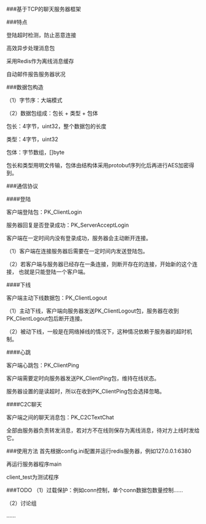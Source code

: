 ###基于TCP的聊天服务器框架

###特点

登陆超时检测，防止恶意连接

高效异步处理消息包

采用Redis作为离线消息缓存

自动邮件报告服务器状况


###数据包构造

（1）字节序：大端模式

（2）数据包组成：包长 + 类型 + 包体

 包长：4字节，uint32，整个数据包的长度

 类型：4字节，uint32

 包体：字节数组，[]byte

 包长和类型用明文传输，包体由结构体采用protobuf序列化后再进行AES加密得到。


###通信协议

####登陆

客户端登陆包：PK_ClientLogin

服务器回复是否登录成功：PK_ServerAcceptLogin

客户端在一定时间内没有登录成功，服务器会主动断开连接。

（1）客户端在连接服务器后需要在一定时间内发送登陆包。

（2）若客户端与服务器已经存在一条连接，则断开存在的连接，开始新的这个连接，
也就是只能登陆一个客户端。


####下线

客户端主动下线数据包：PK_ClientLogout

（1）主动下线，客户端向服务器发送PK_ClientLogout包，服务器在收到PK_ClientLogout包后断开连接。

（2）被动下线，一般是在网络掉线的情况下，这种情况依赖于服务器的超时机制。


####心跳

客户端心跳包：PK_ClientPing

客户端需要定时向服务器发送PK_ClientPing包，维持在线状态。

服务器设置的是读超时，所以在收到PK_ClientPing包会选择忽略。


####C2C聊天

客户端之间的聊天消息包：PK_C2CTextChat

全部由服务器负责转发消息，若对方不在线则保存为离线消息，待对方上线时发给它。


###使用方法
首先根据config.ini配置并运行redis服务器，例如127.0.0.1:6380

再运行服务器程序main

client_test为测试程序


###TODO
（1）过载保护：例如conn控制，单个conn数据包数量控制......

（2）讨论组

......